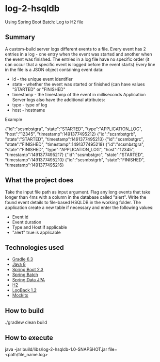# log-2-hsqldb
Using Spring Boot Batch: Log to H2 file

## Summary
A custom-build server logs different events to a file. Every event has 2 entries in a log - one entry when the event was started and another when the event was finished. The entries in a log file have no specific order (it can occur that a specific event is logged before the event starts)
Every line in the file is a JSON object containing event data:
* id - the unique event identifier
* state - whether the event was started or finished (can have values "STARTED" or "FINISHED"
* timestamp - the timestamp of the event in milliseconds
Application Server logs also have the additional attributes:
* type - type of log
* host - hostname

Example

{"id":"scsmbstgra", "state":"STARTED", "type":"APPLICATION_LOG", "host":"12345", "timestamp":1491377495212}
{"id":"scsmbstgrb", "state":"STARTED", "timestamp":1491377495213}
{"id":"scsmbstgrc", "state":"FINISHED", "timestamp":1491377495218}
{"id":"scsmbstgra", "state":"FINISHED", "type":"APPLICATION_LOG", "host":"12345", "timestamp":1491377495217}
{"id":"scsmbstgrc", "state":"STARTED", "timestamp":1491377495210}
{"id":"scsmbstgrb", "state":"FINISHED", "timestamp":1491377495216}


## What the project does
Take the input file path as input argument.
Flag any long events that take longer than 4ms with a column in the database called "alert".
Write the found event details to file-based HSQLDB in the working folder.
The application create a new table if necessary and enter the following values:
* Event id
* Event duration
* Type and Host if applicable
* "alert" true is applicable

## Technologies used
- [Gradle 6.3](https://gradle.org/)
- [Java 8](http://www.oracle.com/technetwork/java/javaee/overview/index.html)
- [Spring Boot 2.3](https://spring.io/projects/spring-boot)
- [Spring Batch](https://spring.io/projects/spring-batch)
- [Spring Data JPA](https://projects.spring.io/spring-data-jpa)
- [H2](http://www.h2database.com/)
- [LogBack 1.2](https://logback.qos.ch/)
- [Mockito](https://site.mockito.org/)

## How to build
./gradlew clean build

## How to execute
java -jar build/libs/log-2-hsqldb-1.0-SNAPSHOT.jar file=<path/file_name.log>

